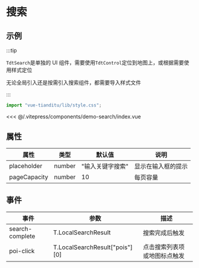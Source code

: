 # 搜索

## 示例

:::tip

`TdtSearch`是单独的 UI 组件，需要使用`TdtControl`定位到地图上，或根据需要使用样式定位

无论全局引入还是按需引入搜索组件，都需要导入样式文件

:::

```js
import "vue-tianditu/lib/style.css";
```

<demo-search></demo-search>

<code-details>
<<< @/.vitepress/components/demo-search/index.vue
</code-details>

## 属性

| 属性         | 类型   | 默认值           | 说明               |
| ------------ | ------ | ---------------- | ------------------ |
| placeholder  | number | "输入关键字搜索" | 显示在输入框的提示 |
| pageCapacity | number | 10               | 每页容量           |

## 事件

| 事件            | 参数                           | 描述                         |
| --------------- | ------------------------------ | ---------------------------- |
| search-complete | T.LocalSearchResult            | 搜索完成后触发               |
| poi-click       | T.LocalSearchResult["pois"][0] | 点击搜索列表项或地图标点触发 |
